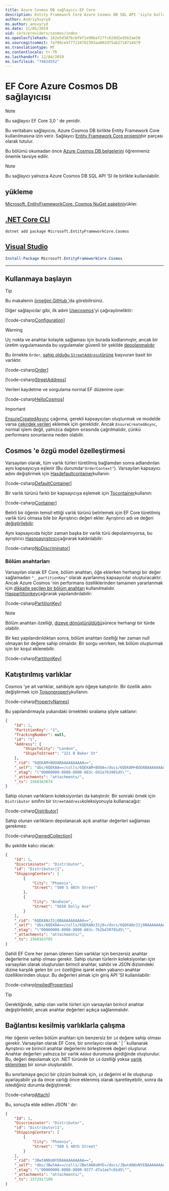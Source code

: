 ```yaml
---
title: Azure Cosmos DB sağlayıcı-EF Core
description: Entity Framework Core Azure Cosmos DB SQL API 'siyle kullanılmasına izin veren veritabanı sağlayıcısına yönelik belgeler
author: AndriySvyryd
ms.author: ansvyryd
ms.date: 11/05/2019
uid: core/providers/cosmos/index
ms.openlocfilehash: 162e5d387bcbfbf1e90baf27fc62dd2ed562ae58
ms.sourcegitcommit: 7a709ce4f77134782393aa802df5ab2718714479
ms.translationtype: MT
ms.contentlocale: tr-TR
ms.lasthandoff: 12/04/2019
ms.locfileid: "74824552"
---
```

# <a name="ef-core-azure-cosmos-db-provider"></a>EF Core Azure Cosmos DB sağlayıcısı

> [!NOTE]
> Bu sağlayıcı EF Core 3,0 ' de yenidir.

Bu veritabanı sağlayıcısı, Azure Cosmos DB birlikte Entity Framework Core kullanılmasına izin verir. Sağlayıcı [Entity Framework Core projenin](https://github.com/aspnet/EntityFrameworkCore)bir parçası olarak tutulur.

Bu bölümü okumadan önce [Azure Cosmos DB belgelerini](/azure/cosmos-db/introduction) öğrenmeniz önemle tavsiye edilir.

> [!NOTE]
> Bu sağlayıcı yalnızca Azure Cosmos DB SQL API 'SI ile birlikte kullanılabilir.

## <a name="install"></a>yükleme

[Microsoft. EntityFrameworkCore. Cosmos NuGet paketini](https://www.nuget.org/packages/Microsoft.EntityFrameworkCore.Cosmos/)yükler.

## <a name="net-core-clitabdotnet-core-cli"></a>[.NET Core CLI](#tab/dotnet-core-cli)

```dotnetcli
dotnet add package Microsoft.EntityFrameworkCore.Cosmos
```

## <a name="visual-studiotabvs"></a>[Visual Studio](#tab/vs)

``` powershell
Install-Package Microsoft.EntityFrameworkCore.Cosmos
```

***

## <a name="get-started"></a>Kullanmaya başlayın

> [!TIP]  
> Bu makalenin [örneğini GitHub '](https://github.com/aspnet/EntityFramework.Docs/tree/master/samples/core/Cosmos)da görebilirsiniz.

Diğer sağlayıcılar gibi, ilk adım [Usecosmos](/dotnet/api/Microsoft.EntityFrameworkCore.CosmosDbContextOptionsExtensions.UseCosmos)'yi çağırayöneliktir:

[!code-csharp[Configuration](../../../../samples/core/Cosmos/ModelBuilding/OrderContext.cs?name=Configuration)]

> [!WARNING]
> Uç nokta ve anahtar kolaylık sağlaması için burada kodlanmıştır, ancak bir üretim uygulamasında bu uygulamalar güvenli bir şekilde [depolanmalıdır](/aspnet/core/security/app-secrets#secret-manager)

Bu örnekte `Order`, [sahip olduğu `StreetAddress`türüne](../../modeling/owned-entities.md) başvuran basit bir varlıktır.

[!code-csharp[Order](../../../../samples/core/Cosmos/ModelBuilding/Order.cs?name=Order)]

[!code-csharp[StreetAddress](../../../../samples/core/Cosmos/ModelBuilding/StreetAddress.cs?name=StreetAddress)]

Verileri kaydetme ve sorgulama normal EF düzenine uyar:

[!code-csharp[HelloCosmos](../../../../samples/core/Cosmos/ModelBuilding/Sample.cs?name=HelloCosmos)]

> [!IMPORTANT]
> [EnsureCreatedAsync](/dotnet/api/Microsoft.EntityFrameworkCore.Storage.IDatabaseCreator.EnsureCreatedAsync) çağırma, gerekli kapsayıcıları oluşturmak ve modelde varsa [çekirdek verileri](../../modeling/data-seeding.md) eklemek için gereklidir. Ancak `EnsureCreatedAsync`, normal işlem değil, yalnızca dağıtım sırasında çağrılmalıdır, çünkü performans sorunlarına neden olabilir.

## <a name="cosmos-specific-model-customization"></a>Cosmos 'e özgü model özelleştirmesi

Varsayılan olarak, tüm varlık türleri türetilmiş bağlamdan sonra adlandırılan aynı kapsayıcıya eşlenir (Bu durumda`"OrderContext"`). Varsayılan kapsayıcı adını değiştirmek için [Hasdefaultcontainer](/dotnet/api/Microsoft.EntityFrameworkCore.CosmosModelBuilderExtensions.HasDefaultContainer)kullanın:

[!code-csharp[DefaultContainer](../../../../samples/core/Cosmos/ModelBuilding/OrderContext.cs?name=DefaultContainer)]

Bir varlık türünü farklı bir kapsayıcıya eşlemek için [Tocontainer](/dotnet/api/Microsoft.EntityFrameworkCore.CosmosEntityTypeBuilderExtensions.ToContainer)kullanın:

[!code-csharp[Container](../../../../samples/core/Cosmos/ModelBuilding/OrderContext.cs?name=Container)]

Belirli bir öğenin temsil ettiği varlık türünü belirlemek için EF Core türetilmiş varlık türü olmasa bile bir Ayrıştırıcı değeri ekler. Ayrıştırıcı adı ve değeri [değiştirilebilir](../../modeling/inheritance.md).

Aynı kapsayıcıda hiçbir zaman başka bir varlık türü depolanmıyorsa, bu ayrıştırıcı [Hasnoayrıştırıcı](/dotnet/api/Microsoft.EntityFrameworkCore.Metadata.Builders.EntityTypeBuilder.HasNoDiscriminator)çağırarak kaldırılabilir:

[!code-csharp[NoDiscriminator](../../../../samples/core/Cosmos/ModelBuilding/OrderContext.cs?name=NoDiscriminator)]

### <a name="partition-keys"></a>Bölüm anahtarları

Varsayılan olarak EF Core, bölüm anahtarı, öğe eklerken herhangi bir değer sağlamadan `"__partitionKey"` olarak ayarlanmış kapsayıcılar oluşturacaktır. Ancak Azure Cosmos 'nin performans özelliklerinden tamamen yararlanmak için [dikkatle seçilen bir bölüm anahtarı](/azure/cosmos-db/partition-data) kullanılmalıdır. [Haspartitionkey](/dotnet/api/Microsoft.EntityFrameworkCore.CosmosEntityTypeBuilderExtensions.HasPartitionKey)çağırarak yapılandırılabilir:

[!code-csharp[PartitionKey](../../../../samples/core/Cosmos/ModelBuilding/OrderContext.cs?name=PartitionKey)]

> [!NOTE]
>Bölüm anahtarı özelliği, [dizeye dönüştürüldüğü](xref:core/modeling/value-conversions)sürece herhangi bir türde olabilir.

Bir kez yapılandırıldıktan sonra, bölüm anahtarı özelliği her zaman null olmayan bir değere sahip olmalıdır. Bir sorgu verirken, tek bölüm oluşturmak için bir koşul eklenebilir.

[!code-csharp[PartitionKey](../../../../samples/core/Cosmos/ModelBuilding/Sample.cs?name=PartitionKey)]

## <a name="embedded-entities"></a>Katıştırılmış varlıklar

Cosmos 'ye ait varlıklar, sahibiyle aynı öğeye katıştırılır. Bir özellik adını değiştirmek için [Tojsonproperty](/dotnet/api/Microsoft.EntityFrameworkCore.CosmosEntityTypeBuilderExtensions.ToJsonProperty)kullanın:

[!code-csharp[PropertyNames](../../../../samples/core/Cosmos/ModelBuilding/OrderContext.cs?name=PropertyNames)]

Bu yapılandırmayla yukarıdaki örnekteki sıralama şöyle saklanır:

``` json
{
    "Id": 1,
    "PartitionKey": "1",
    "TrackingNumber": null,
    "id": "1",
    "Address": {
        "ShipsToCity": "London",
        "ShipsToStreet": "221 B Baker St"
    },
    "_rid": "6QEKAM+BOOABAAAAAAAAAA==",
    "_self": "dbs/6QEKAA==/colls/6QEKAM+BOOA=/docs/6QEKAM+BOOABAAAAAAAAAA==/",
    "_etag": "\"00000000-0000-0000-683c-692e763901d5\"",
    "_attachments": "attachments/",
    "_ts": 1568163674
}
```

Sahip olunan varlıkların koleksiyonları da katıştırılır. Bir sonraki örnek için `Distributor` sınıfını bir `StreetAddress`koleksiyonuyla kullanacağız:

[!code-csharp[Distributor](../../../../samples/core/Cosmos/ModelBuilding/Distributor.cs?name=Distributor)]

Sahip olunan varlıkların depolanacak açık anahtar değerleri sağlaması gerekmez:

[!code-csharp[OwnedCollection](../../../../samples/core/Cosmos/ModelBuilding/Sample.cs?name=OwnedCollection)]

Bu şekilde kalıcı olacak:

``` json
{
    "Id": 1,
    "Discriminator": "Distributor",
    "id": "Distributor|1",
    "ShippingCenters": [
        {
            "City": "Phoenix",
            "Street": "500 S 48th Street"
        },
        {
            "City": "Anaheim",
            "Street": "5650 Dolly Ave"
        }
    ],
    "_rid": "6QEKANzISj0BAAAAAAAAAA==",
    "_self": "dbs/6QEKAA==/colls/6QEKANzISj0=/docs/6QEKANzISj0BAAAAAAAAAA==/",
    "_etag": "\"00000000-0000-0000-683c-7b2b439701d5\"",
    "_attachments": "attachments/",
    "_ts": 1568163705
}
```

Dahili EF Core her zaman izlenen tüm varlıklar için benzersiz anahtar değerlerine sahip olması gerekir. Sahip olunan türlerin koleksiyonları için varsayılan olarak oluşturulan birincil anahtar, sahibi ve JSON dizisindeki dizine karşılık gelen bir `int` özelliğine işaret eden yabancı anahtar özelliklerinden oluşur. Bu değerleri almak için giriş API 'SI kullanılabilir:

[!code-csharp[ImpliedProperties](../../../../samples/core/Cosmos/ModelBuilding/Sample.cs?name=ImpliedProperties)]

> [!TIP]
> Gerektiğinde, sahip olan varlık türleri için varsayılan birincil anahtar değiştirilebilir, ancak anahtar değerleri açıkça sağlanmalıdır.

## <a name="working-with-disconnected-entities"></a>Bağlantısı kesilmiş varlıklarla çalışma

Her öğenin verilen bölüm anahtarı için benzersiz bir `id` değere sahip olması gerekir. Varsayılan olarak EF Core, bir sınırlayıcı olarak ' | ' kullanarak Ayrıştırıcı ve birincil anahtar değerlerini birleştirerek değeri oluşturur. Anahtar değerleri yalnızca bir varlık `Added` durumuna girdiğinde oluşturulur. Bu, değeri depolamak için .NET türünde bir `id` özelliği yoksa [varlık eklenirken](../../saving/disconnected-entities.md) bir sorun oluşturabilir.

Bu sınırlamaya geçici bir çözüm bulmak için, `id` değerini el ile oluşturup ayarlayabilir ya da önce varlığı önce eklenmiş olarak işaretleyebilir, sonra da istediğiniz durumla değiştirerek:

[!code-csharp[Attach](../../../../samples/core/Cosmos/ModelBuilding/Sample.cs?highlight=4&name=Attach)]

Bu, sonuçta elde edilen JSON ' dır:

``` json
{
    "Id": 1,
    "Discriminator": "Distributor",
    "id": "Distributor|1",
    "ShippingCenters": [
        {
            "City": "Phoenix",
            "Street": "500 S 48th Street"
        }
    ],
    "_rid": "JBwtAN8oNYEBAAAAAAAAAA==",
    "_self": "dbs/JBwtAA==/colls/JBwtAN8oNYE=/docs/JBwtAN8oNYEBAAAAAAAAAA==/",
    "_etag": "\"00000000-0000-0000-9377-d7a1ae7c01d5\"",
    "_attachments": "attachments/",
    "_ts": 1572917100
}
```
